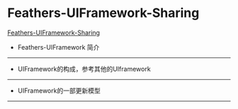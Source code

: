 Feathers-UIFramework-Sharing
============================

[Feathers-UIFramework-Sharing](http://feathersui.com/)

* Feathers-UIFramework 简介
--------------------------
* UIFramework的构成，参考其他的UIframework
--------------------------
* UIFramework的一部更新模型
--------------------------


